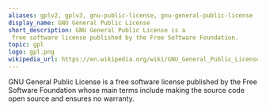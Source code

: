 ```yaml
---
aliases: gplv2, gplv3, gnu-public-license, gnu-general-public-license
display_name: GNU General Public License
short_description: GNU General Public License is a 
 free software license published by the Free Software Foundation.
topic: gpl
logo: gpl.png
wikipedia_url: https://en.wikipedia.org/wiki/GNU_General_Public_License
---
```

GNU General Public License is a free software license published by the Free Software Foundation whose main terms include making the source code open source and ensures no warranty.
